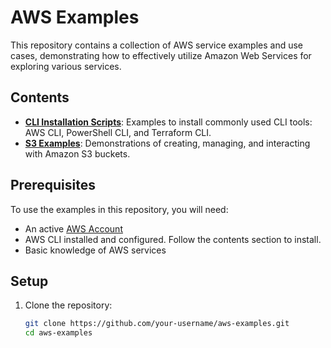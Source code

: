 # AWS Examples

This repository contains a collection of AWS service examples and use cases, demonstrating how to effectively utilize Amazon Web Services for exploring various services.

## Contents
- **[CLI Installation Scripts](https://github.com/HrithikSawant/aws-examples/blob/main/bin/README.md)**: Examples to install commonly used CLI tools: AWS CLI, PowerShell CLI, and Terraform CLI.
- **[S3 Examples](https://github.com/HrithikSawant/aws-examples/blob/main/s3/README.md)**: Demonstrations of creating, managing, and interacting with Amazon S3 buckets.

## Prerequisites

To use the examples in this repository, you will need:

- An active [AWS Account](https://aws.amazon.com/)
- AWS CLI installed and configured. Follow the contents section to install.
- Basic knowledge of AWS services

## Setup

1. Clone the repository:
   ```bash
   git clone https://github.com/your-username/aws-examples.git
   cd aws-examples
    ```